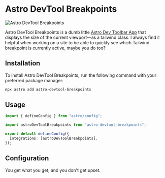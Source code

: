 # Astro DevTool Breakpoints

![Astro DevTool Breakpoints](.github/assets/screenshot.png)

Astro DevTool Breakpoints is a dumb little
[Astro Dev Toolbar App](https://docs.astro.build/en/reference/dev-toolbar-app-reference/) that displays the size of the current viewport—as a tailwind class. I always find it helpful when working on a site to be able to quickly see which Tailwind breakpoint is currently active, maybe you do too?

## Installation

To install Astro DevTool Breakpoints, run the following command with your preferred
package manager:

```sh
npx astro add astro-devtool-breakpoints
```

## Usage

```ts
import { defineConfig } from "astro/config";

import astroDevToolBreakpoints from "astro-devtool-breakpoints";

export default defineConfig({
  integrations: [astroDevToolBreakpoints],
});
```

## Configuration

You get what you get, and you don't get upset.
